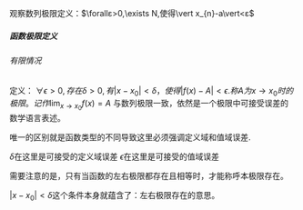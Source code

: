 观察数列极限定义：$\forallε>0,\exists N,使得\vert x_{n}-a\vert<ε$

##### 函数极限定义

###### 有限情况
定义：
$\forall\epsilon>0,存在 \delta>0,有\vert x-x_{0}\vert<\delta，使得\vert f(x)-A\vert< \epsilon$.$称A为x\to x_{0}时的极限。记作\lim_{ x \to x_{0} }f(x)=A$
与数列极限一致，依然是一个极限中可接受误差的数学语言表述。

唯一的区别就是函数类型的不同导致这里必须强调定义域和值域误差.

$\delta$在这里是可接受的定义域误差
$\epsilon$在这里是可接受的值域误差

需要注意的是，只有当函数的左右极限都存在且相等时，才能称呼本极限存在。

$\vert x-x_{0}\vert<\delta$这个条件本身就蕴含了：左右极限存在的意思。


